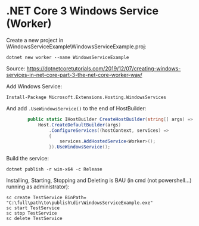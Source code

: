 # .NET Core 3 Windows Service (Worker)

Create a new project in \WindowsServiceExample\WindowsServiceExample.proj:

`dotnet new worker --name WindowsServiceExample`

Source: https://dotnetcoretutorials.com/2019/12/07/creating-windows-services-in-net-core-part-3-the-net-core-worker-way/

Add Windows Service:

`Install-Package Microsoft.Extensions.Hosting.WindowsServices`

And add `.UseWindowsService()` to the end of HostBuilder:

```cs
        public static IHostBuilder CreateHostBuilder(string[] args) =>
            Host.CreateDefaultBuilder(args)
                .ConfigureServices((hostContext, services) =>
                {
                    services.AddHostedService<Worker>();
                }).UseWindowsService();
```

Build the service:

`dotnet publish -r win-x64 -c Release`

Installing, Starting, Stopping and Deleting is BAU (in cmd (not powershell...) running as administrator):

```
sc create TestService BinPath= "C:\full\path\to\publish\dir\WindowsServiceExample.exe"
sc start TestService
sc stop TestService
sc delete TestService
```

